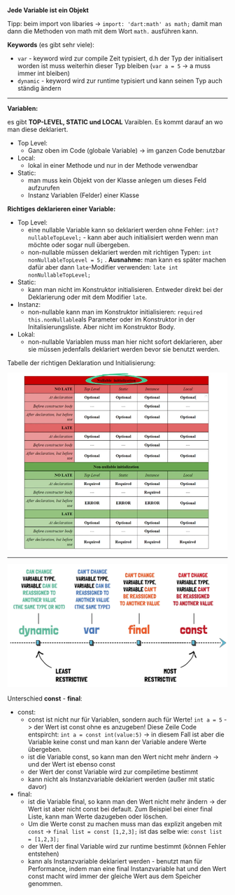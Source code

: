 **Jede Variable ist ein Objekt** 

Tipp: beim import von libaries -> `import: 'dart:math' as math;` damit man dann die Methoden von math mit dem Wort `math.` ausführen kann.

**Keywords** (es gibt sehr viele):

* `var` - keyword wird zur compile Zeit typisiert, d.h der Typ der initialisert worden ist muss weiterhin dieser Typ bleiben (`var a = 5` -> a muss immer int bleiben)
* `dynamic` - keyword wird zur runtime typisiert und kann seinen Typ auch ständig ändern

---

**Variablen:**

es gibt **TOP-LEVEL, STATIC und LOCAL** Varaiblen. Es kommt darauf an wo man diese deklariert.

* Top Level:
  * Ganz oben im Code (globale Variable) -> im ganzen Code benutzbar
* Local:
  * lokal in einer Methode und nur in der Methode verwendbar
* Static:
  * man muss kein Objekt von der Klasse anlegen um dieses Feld aufzurufen
  * Instanz Variablen (Felder) einer Klasse



**Richtiges deklarieren einer Variable:**

* Top Level:
  * eine nullable Variable kann so deklariert werden ohne Fehler: `int? nullableTopLevel;` - kann aber auch initialisiert werden wenn man möchte oder sogar null übergeben.
  * non-nullable müssen deklariert werden mit richtigen Typen: `int nonNullableTopLevel = 5;`   . **Ausnahme:** man kann es später machen dafür aber dann `late`-Modifier verwenden: `late int nonNullableTopLevel;`
* Static: 
  * kann man nicht im Konstruktor initialisieren. Entweder direkt bei der Deklarierung oder mit dem Modifier `late`.
* Instanz:
  * non-nullable kann man im Konstruktor initialisieren: `required this.nonNullable`als Parameter oder im Konstruktor in der Initalisierungsliste. Aber nicht im Konstruktor Body.
* Lokal: 
  * non-nullable Variablen muss man hier nicht sofort deklarieren, aber sie müssen jedenfalls deklariert werden bevor sie benutzt werden.

Tabelle der richtigen Deklaration und Initialisierung:

![image-20240515124201883](assets/image-20240515124201883.png)

---

![image-20240515125007431](assets/image-20240515125007431.png)

Unterschied **const** - **final**:

* const: 
  * const ist nicht nur für Variablen, sondern auch für Werte! `int a = 5` -> der Wert ist const ohne es anzugeben! Diese Zeile Code entspircht: `int a = const int(value:5)` -> in diesem Fall ist aber die Variable keine const und man kann der Variable andere Werte übergeben. 
  * ist die Variable const, so kann man den Wert nicht mehr ändern -> und der Wert ist ebenso const
  * der Wert der const Variable wird zur compiletime bestimmt
  * kann nicht als Instanzvariable deklariert werden (außer mit static davor)
* final:
  * ist die Variable final, so kann man den Wert nicht mehr ändern -> der Wert ist aber nicht const bei default. Zum Beispiel bei einer final Liste, kann man Werte dazugeben oder löschen.
  * Um die Werte const zu machen muss man das explizit angeben mit `const` -> `final list = const [1,2,3];` ist das selbe wie: `const list = [1,2,3];`
  * der Wert der final Variable wird zur runtime bestimmt (können Fehler entstehen)
  * kann als Instanzvariable deklariert werden - benutzt man für Performance, indem man eine final Instanzvariable hat und den Wert const macht wird immer der gleiche Wert aus dem Speicher genommen.

